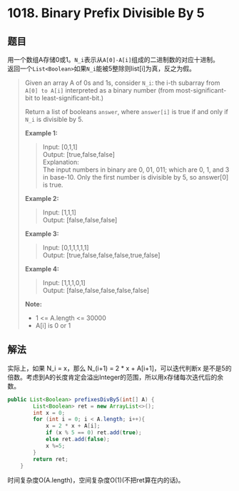 # 1018. Binary Prefix Divisible By 5

## 题目

用一个数组A存储0或1。`N_i`表示从`A[0]-A[i]`组成的二进制数的对应十进制。  
返回一个`List<Boolean>`如果`N_i`能被5整除则list[i]为真，反之为假。

>Given an array A of 0s and 1s, consider `N_i`: the i-th subarray from `A[0] to A[i]` interpreted as a binary number (from most-significant-bit to least-significant-bit.)
>
>Return a list of booleans `answer`, where `answer[i]` is true if and only if `N_i` is divisible by 5.
>
>**Example 1:**
>
>>Input: [0,1,1]  
>>Output: [true,false,false]  
>>Explanation:  
>>The input numbers in binary are 0, 01, 011; which are 0, 1, and 3 in base-10.  Only the first number is divisible by 5, so answer[0] is true.
>
>**Example 2:**
>
>>Input: [1,1,1]  
>>Output: [false,false,false]  
>
>**Example 3:**
>
>>Input: [0,1,1,1,1,1]  
>>Output: [true,false,false,false,true,false]
>
>**Example 4:**
>
>>Input: [1,1,1,0,1]  
>>Output: [false,false,false,false,false]
>
>**Note:**
>
> - 1 <= A.length <= 30000
> - A[i] is 0 or 1

## 解法

实际上，如果 N_i = x，那么 N_(i+1) = 2 * x + A[i+1]，可以迭代判断x 是不是5的倍数。考虑到A的长度肯定会溢出Integer的范围，所以用x存储每次迭代后的余数。

```java
public List<Boolean> prefixesDivBy5(int[] A) {
        List<Boolean> ret = new ArrayList<>();
        int x = 0;
        for (int i = 0; i < A.length; i++){
            x = 2 * x + A[i];
            if (x % 5 == 0) ret.add(true);
            else ret.add(false);
            x %=5;
        }
        return ret;
    }
```

时间复杂度O(A.length)，空间复杂度O(1)(不把ret算在内的话)。
